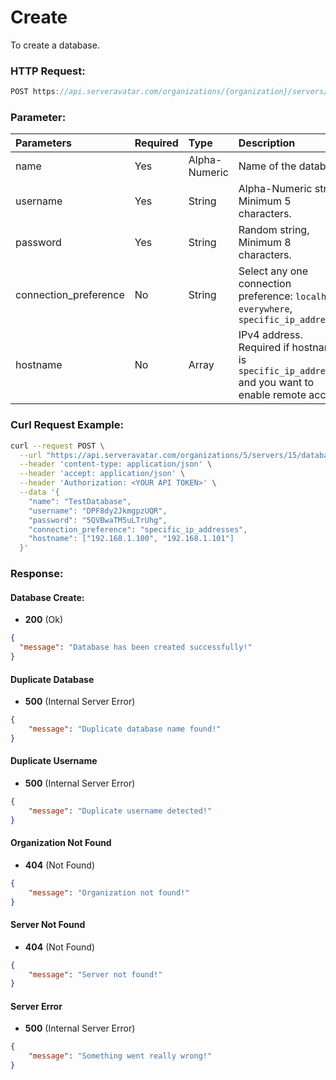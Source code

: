 # Create

To create a database.

### HTTP Request:

```js
POST https://api.serveravatar.com/organizations/{organization}/servers/{server}/databases
```

### Parameter:

| Parameters    | Required | Type      | Description      |
|:------------- |:------------- |:--------------|:----------------- |
| name | Yes | Alpha-Numeric | Name of the database. |
| username | Yes | String | Alpha-Numeric string, Minimum 5 characters. |
| password | Yes | String | Random string, Minimum 8 characters. |
| connection_preference | No | String | Select any one connection preference: `localhost`, `everywhere`, `specific_ip_addresses` | 
| hostname | No | Array | IPv4 address. Required if hostname is `specific_ip_addresses` and you want to enable remote access. |

### Curl Request Example:

```sh
curl --request POST \
  --url "https://api.serveravatar.com/organizations/5/servers/15/databases" \
  --header 'content-type: application/json' \
  --header 'accept: application/json' \
  --header 'Authorization: <YOUR API TOKEN>' \
  --data '{
    "name": "TestDatabase",
    "username": "DPF8dy2JkmgpzUQR",
    "password": "5QVBwaTM5uLTrUhg",
    "connection_preference": "specific_ip_addresses",
    "hostname": ["192.168.1.100", "192.168.1.101"]
  }'
```

### Response:

#### Database Create:
- __200__ (Ok)

```json
{
  "message": "Database has been created successfully!"
}
```

#### Duplicate Database
- __500__ (Internal Server Error)

```json
{
    "message": "Duplicate database name found!"
}
```

#### Duplicate Username
- __500__ (Internal Server Error)

```json
{
    "message": "Duplicate username detected!"
}
```

#### Organization Not Found
- __404__ (Not Found)

```json
{
    "message": "Organization not found!"
}
```

#### Server Not Found
- __404__ (Not Found)

```json
{
    "message": "Server not found!"
}
```

#### Server Error
- __500__ (Internal Server Error)

```json
{
    "message": "Something went really wrong!"
}
